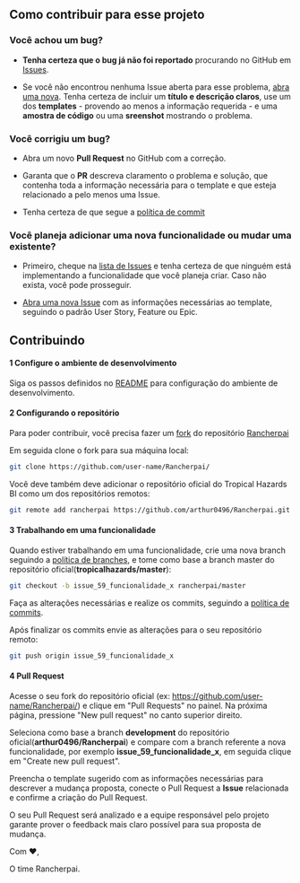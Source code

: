 ## Como contribuir para esse projeto

### **Você achou um bug?**

* **Tenha certeza que o bug já não foi reportado** procurando no GitHub em [Issues](https://github.com/arthur0496/Rancherpai/issues).

* Se você não encontrou nenhuma Issue aberta para esse problema, [abra uma nova](https://github.com/arthur0496/Rancherpai/issues/new?template=bug_report.md). Tenha certeza de incluir um **título e descrição claros**, use um dos **templates** - provendo ao menos a informação requerida - e uma **amostra de código** ou uma **sreenshot** mostrando o problema.

### **Você corrigiu um bug?**

* Abra um novo **Pull Request** no GitHub com a correção.

* Garanta que o **PR** descreva claramento o problema e solução, que contenha toda a informação necessária para o template e que esteja relacionado a pelo menos uma Issue.

* Tenha certeza de que segue a [política de commit](https://github.com/arthur0496/Rancherpai/blob/master/politica_de_commit.md)

### **Você planeja adicionar uma nova funcionalidade ou mudar uma existente?**

* Primeiro, cheque na [lista de Issues](https://github.com/arthur0496/Rancherpai/issues) e tenha certeza de que ninguém está implementando a funcionalidade que você planeja criar. Caso não exista, você pode prosseguir.

* [Abra uma nova Issue](https://github.com/arthur0496/Rancherpai/issues/new) com as informações necessárias ao template, seguindo o padrão User Story, Feature ou Epic.

## **Contribuindo**

#### 1 Configure o ambiente de desenvolvimento
Siga os passos definidos no [README](https://github.com/arthur0496/Rancherpai/blob/master/README.md) para configuração do ambiente de desenvolvimento.

#### 2 Configurando o repositório 
Para poder contribuir, você precisa fazer um [fork](https://guides.github.com/activities/forking/) do repositório [Rancherpai](https://github.com/arthur0496/Rancherpai/)

Em seguida clone o fork para sua máquina local:
```bash
git clone https://github.com/user-name/Rancherpai/
```
Você deve também deve adicionar o repositório oficial do Tropical Hazards BI como um dos repositórios remotos:
```bash
git remote add rancherpai https://github.com/arthur0496/Rancherpai.git
```

#### 3 Trabalhando em uma funcionalidade
Quando estiver trabalhando em uma funcionalidade, crie uma nova branch seguindo a [política de branches](https://github.com/arthur0496/Rancherpai/blob/master/docs/policies/politica_de_branches.md), e tome como base a branch master do repositório oficial(**tropicalhazards/master**): 
```bash
git checkout -b issue_59_funcionalidade_x rancherpai/master
```
Faça as alterações necessárias e realize os commits, seguindo a [política de commits](https://github.com/arthur0496/Rancherpai/blob/master/politica_de_commit.md).

Após finalizar os commits envie as alterações para o seu repositório remoto:
```bash
git push origin issue_59_funcionalidade_x
```

#### 4 Pull Request
Acesse o seu fork do repositório oficial (ex: https://github.com/user-name/Rancherpai/) e clique em "Pull Requests" no painel. Na próxima página, pressione "New pull request" no canto superior direito.

Seleciona como base a branch **development** do repositório oficial(**arthur0496/Rancherpai**) e compare com a branch referente a nova funcionalidade, por exemplo **issue_59_funcionalidade_x**, em seguida clique em "Create new pull request".

Preencha o template sugerido com as informações necessárias para descrever a mudança proposta, conecte o Pull Request a **Issue** relacionada e confirme a criação do Pull Request.

O seu Pull Request será analizado e a equipe responsável pelo projeto garante prover o feedback mais claro possível para sua proposta de mudança.

Com :heart:,

O time Rancherpai.
